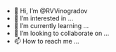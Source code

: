 - 👋 Hi, I’m @RVVinogradov
- 👀 I’m interested in ...
- 🌱 I’m currently learning ...
- 💞️ I’m looking to collaborate on ...
- 📫 How to reach me ...

<!---
RVVinogradov/RVVinogradov is a ✨ special ✨ repository because its `README.md` (this file) appears on your GitHub profile.
You can click the Preview link to take a look at your changes.
--->
